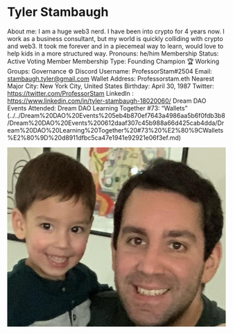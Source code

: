 # Tyler Stambaugh

About me: I am a huge web3 nerd.  I have been into crypto for 4 years now.  I work as a business consultant, but my world is quickly colliding with crypto and web3.  It took me forever and in a piecemeal way to learn, would love to help kids in a more structured way.
Pronouns: he/him
Membership Status: Active Voting Member
Membership Type: Founding Champion 🏆 
Working Groups: Governance ⚙️
Discord Username: ProfessorStam#2504
Email: stambaugh.tyler@gmail.com
Wallet Address: Professorstam.eth
Nearest Major City: New York City, United States
Birthday: April 30, 1987
Twitter: https://twitter.com/ProfessorStam
LinkedIn : https://www.linkedin.com/in/tyler-stambaugh-18020060/
Dream DAO Events Attended: Dream DAO Learning Together #73: “Wallets” (../../Dream%20DAO%20Events%205eb4b870ef7643a4986aa5b6f0fdb3b8/Dream%20DAO%20Events%200612daaf307c45b988a66d425cab4dda/Dream%20DAO%20Learning%20Together%20#73%20%E2%80%9CWallets%E2%80%9D%20d8911dfbc5ca47e1941e92921e06f3ef.md)

![Untitled.png](Tyler%20Stambaugh%20912b979834f5415fa5c878ccf3e7522c/Untitled.png)